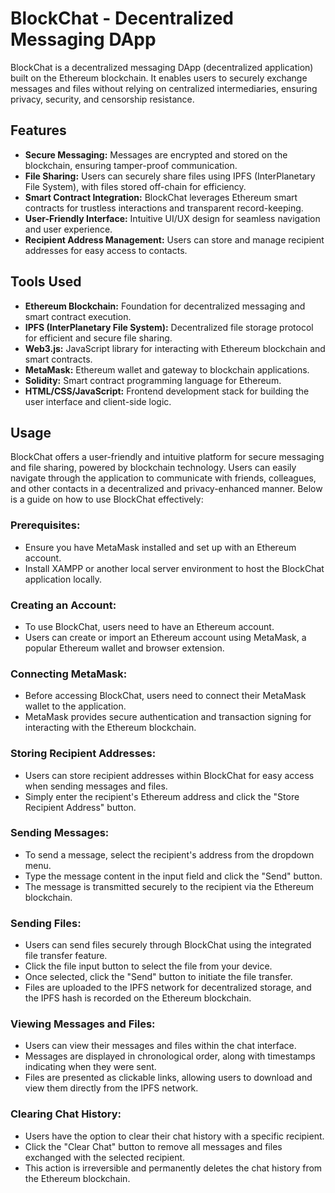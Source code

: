 # BlockChat - Decentralized Messaging DApp

BlockChat is a decentralized messaging DApp (decentralized application) built on the Ethereum blockchain. It enables users to securely exchange messages and files without relying on centralized intermediaries, ensuring privacy, security, and censorship resistance.

## Features

- **Secure Messaging:** Messages are encrypted and stored on the blockchain, ensuring tamper-proof communication.
- **File Sharing:** Users can securely share files using IPFS (InterPlanetary File System), with files stored off-chain for efficiency.
- **Smart Contract Integration:** BlockChat leverages Ethereum smart contracts for trustless interactions and transparent record-keeping.
- **User-Friendly Interface:** Intuitive UI/UX design for seamless navigation and user experience.
- **Recipient Address Management:** Users can store and manage recipient addresses for easy access to contacts.

## Tools Used

- **Ethereum Blockchain:** Foundation for decentralized messaging and smart contract execution.
- **IPFS (InterPlanetary File System):** Decentralized file storage protocol for efficient and secure file sharing.
- **Web3.js:** JavaScript library for interacting with Ethereum blockchain and smart contracts.
- **MetaMask:** Ethereum wallet and gateway to blockchain applications.
- **Solidity:** Smart contract programming language for Ethereum.
- **HTML/CSS/JavaScript:** Frontend development stack for building the user interface and client-side logic.

## Usage

BlockChat offers a user-friendly and intuitive platform for secure messaging and file sharing, powered by blockchain technology. Users can easily navigate through the application to communicate with friends, colleagues, and other contacts in a decentralized and privacy-enhanced manner. Below is a guide on how to use BlockChat effectively:

### Prerequisites:
- Ensure you have MetaMask installed and set up with an Ethereum account.
- Install XAMPP or another local server environment to host the BlockChat application locally.

### Creating an Account:
- To use BlockChat, users need to have an Ethereum account.
- Users can create or import an Ethereum account using MetaMask, a popular Ethereum wallet and browser extension.

### Connecting MetaMask:
- Before accessing BlockChat, users need to connect their MetaMask wallet to the application.
- MetaMask provides secure authentication and transaction signing for interacting with the Ethereum blockchain.

### Storing Recipient Addresses:
- Users can store recipient addresses within BlockChat for easy access when sending messages and files.
- Simply enter the recipient's Ethereum address and click the "Store Recipient Address" button.

### Sending Messages:
- To send a message, select the recipient's address from the dropdown menu.
- Type the message content in the input field and click the "Send" button.
- The message is transmitted securely to the recipient via the Ethereum blockchain.

### Sending Files:
- Users can send files securely through BlockChat using the integrated file transfer feature.
- Click the file input button to select the file from your device.
- Once selected, click the "Send" button to initiate the file transfer.
- Files are uploaded to the IPFS network for decentralized storage, and the IPFS hash is recorded on the Ethereum blockchain.

### Viewing Messages and Files:
- Users can view their messages and files within the chat interface.
- Messages are displayed in chronological order, along with timestamps indicating when they were sent.
- Files are presented as clickable links, allowing users to download and view them directly from the IPFS network.

### Clearing Chat History:
- Users have the option to clear their chat history with a specific recipient.
- Click the "Clear Chat" button to remove all messages and files exchanged with the selected recipient.
- This action is irreversible and permanently deletes the chat history from the Ethereum blockchain.
